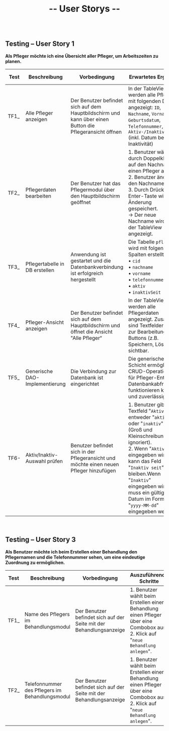 # <h1 align="center">-- User Storys --</h1>

<br>
<br>

## Testing – User Story 1

**Als Pfleger möchte ich eine Übersicht aller Pfleger, um Arbeitszeiten zu planen.**

| Test  | Beschreibung                   | Vorbedingung                                                                                            | Erwartetes Ergebnis                                                                                                                                                                                                                                                                                                | Tatsächliches Ergebnis      | Status |
|-------|--------------------------------|---------------------------------------------------------------------------------------------------------|--------------------------------------------------------------------------------------------------------------------------------------------------------------------------------------------------------------------------------------------------------------------------------------------------------------------|-----------------------------|--------|
| TF1_  | Alle Pfleger anzeigen          | Der Benutzer befindet sich auf dem Hauptbildschirm und kann über einen Button die Pflegeransicht öffnen | In der TableView werden alle Pfleger mit folgenden Daten angezeigt: `ID`, `Nachname`, `Vorname`, `Geburtsdatum`, `Telefonnummer`, `Aktiv-/Inaktivstatus`  (inkl. Datum bei Inaktivität)                                                                                                                            | Funktioniert wie erwartet   | ✅      |
| TF2_  | Pflegerdaten bearbeiten        | Der Benutzer hat das Pflegermodul über den Hauptbildschirm geöffnet                                     | 1. Benutzer wählt durch Doppelklick auf den Nachnamen einen Pfleger aus.<br>2. Benutzer ändert den Nachnamen.<br>3. Durch Drücken der Enter-Taste wird die Änderung gespeichert.<br>→ Der neue Nachname wird in der TableView angezeigt.                                                                           | Funktioniert wie erwartet   | ✅      |
| TF3_  | Pflegertabelle in DB erstellen | Anwendung ist gestartet und die Datenbankverbindung ist erfolgreich hergestellt                         | Die Tabelle `pfleger` wird mit folgenden Spalten erstellt:<br>• `cid`<br>• `nachname`<br>• `vorname`<br> • `telefonnummer`<br>• `aktiv`<br>• `inaktivSeit`                                                                                                                                                         | Funktioniert wie erwartet   | ✅      |
| TF4_  | Pfleger-Ansicht anzeigen       | Der Benutzer befindet sich auf dem Hauptbildschirm und öffnet die Ansicht "Alle Pfleger“                | In der TableView werden alle Pflegerdaten angezeigt. Zusätzlich sind Textfelder (z.B. zur Bearbeitung) und Buttons (z.B. Speichern, Löschen) sichtbar.                                                                                                                                                             | Funktioniert wie erwartet   | ✅      |
| TF5_  | Generische DAO-Implementierung | Die Verbindung zur Datenbank ist eingerichtet                                                           | Die generische DAO-Schicht ermöglicht CRUD-Operationen für Pfleger-Entitäten. Datenbankabfragen funktionieren korrekt und zuverlässig.                                                                                                                                                                             | Funktioniert wie erwartet   | ✅      |
| TF6-  | Aktiv/Inaktiv-Auswahl prüfen   | Benutzer befindet sich in der Pflegeransicht und möchte einen neuen Pfleger hinzufügen                  | 1. Benutzer gibt im Textfeld "`Aktiv`" entweder "`aktiv`" oder "`inaktiv`" ein (Groß und Kleinschreibung wird ignoriert).<br>2. Wenn "`Aktiv`" eingegeben wird, kann das Feld "`Inaktiv seit`" leer bleiben.Wenn "`Inaktiv`"  eingegeben wird, muss ein gültiges Datum im Format "`yyyy-MM-dd`" eingegeben werden. | Funktioniert wie erwartet   | ✅      |

<br>

## Testing – User Story 3

**Als Benutzer möchte ich beim Erstellen einer Behandlung den Pflegernamen und die Telefonnummer sehen, um eine eindeutige Zuordnung zu ermöglichen.**

| Test  | Beschreibung                                   | Vorbedingung                                                        | Auszuführende Schritte                                                                                                                | Erwartetes Ergebnis                                                           | Tatsächliches Ergebnis      | Status |
|-------|------------------------------------------------|---------------------------------------------------------------------|---------------------------------------------------------------------------------------------------------------------------------------|-------------------------------------------------------------------------------|-----------------------------|--------|
| TF1_  | Name des Pflegers im Behandlungsmodul          | Der Benutzer befindet sich auf der Seite mit der Behandlungsanzeige | 1. Benutzer wählt beim Erstellen einer Behandlung einen Pfleger über eine Combobox aus.<br>2. Klick auf "`neue Behandlung anlegen`".  | Der Name des Pflegers wird im Format **Nachname, Vorname** angezeigt.         | Funktioniert wie erwartet   | ✅      |
| TF2_  | Telefonnummer des Pflegers im Behandlungsmodul | Der Benutzer befindet sich auf der Seite mit der Behandlungsanzeige | 1. Benutzer wählt beim Erstellen einer Behandlung einen Pfleger über eine Combobox aus.<br>2. Klick auf "`neue Behandlung anlegen`".  | Die Telefonnummer des ausgewählten Pflegers wird korrekt angezeigt.           | Funktioniert wie erwartet   | ✅      |